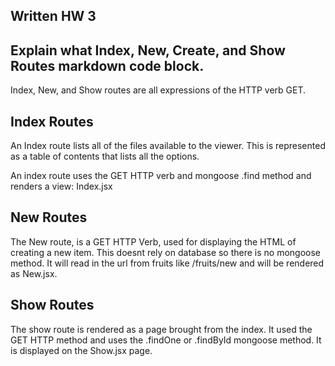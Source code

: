 ## Written HW 3 ##

## Explain what Index, New, Create, and Show Routes markdown code block.

Index, New, and Show routes are all expressions of the HTTP verb GET.

## Index Routes ##

An Index route lists all of the files available to the viewer. This is represented as a table of contents that lists all the options.

An index route uses the GET HTTP verb and mongoose .find method and renders a view: Index.jsx

## New Routes ##

The New route, is a GET HTTP Verb, used for displaying the HTML of creating a new item. This doesnt rely on database so there is no mongoose method. It will read in the url from fruits like /fruits/new and will be rendered as New.jsx.

## Show Routes ##

The show route is rendered as a page brought from the index. It used the GET HTTP method and uses the .findOne or .findById mongoose method. It is displayed on the Show.jsx page.